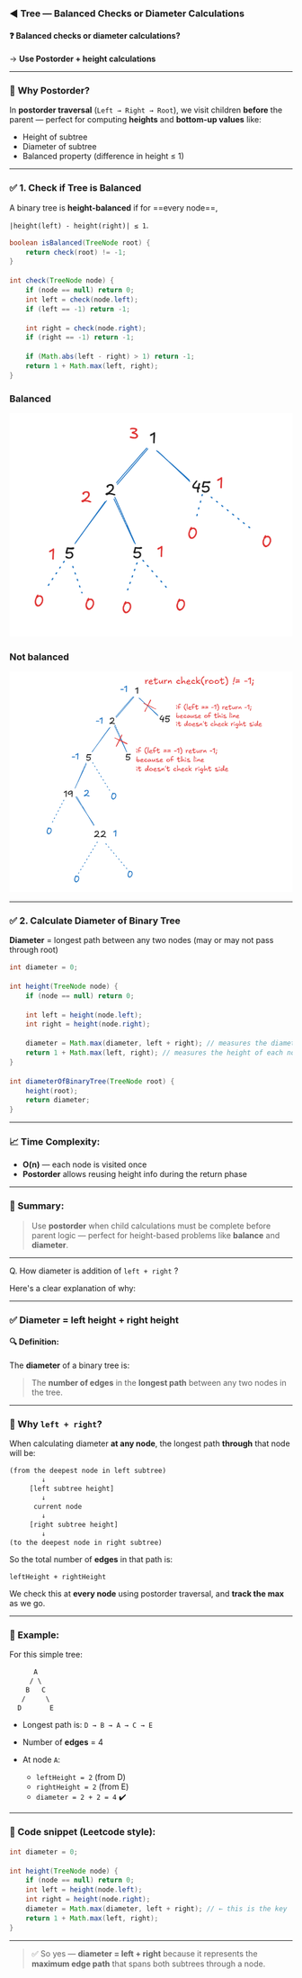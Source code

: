 ### ◄ Tree — Balanced Checks or Diameter Calculations

#### ❓ **Balanced checks or diameter calculations?**

→ **Use Postorder + height calculations**

---

### 📌 **Why Postorder?**

In **postorder traversal** (`Left → Right → Root`), we visit children **before** the parent — perfect for computing **heights** and **bottom-up values** like:

* Height of subtree
* Diameter of subtree
* Balanced property (difference in height ≤ 1)

---

### ✅ **1. Check if Tree is Balanced**

A binary tree is **height-balanced** if for ==every node==,

`|height(left) - height(right)| ≤ 1`.


```java
boolean isBalanced(TreeNode root) {
    return check(root) != -1;
}

int check(TreeNode node) {
    if (node == null) return 0;
    int left = check(node.left);
    if (left == -1) return -1;

    int right = check(node.right);
    if (right == -1) return -1;

    if (Math.abs(left - right) > 1) return -1;
    return 1 + Math.max(left, right);
}
```

### Balanced 

![alt text](image-45.png)

### Not balanced

![alt text](image-46.png)

---

### ✅ **2. Calculate Diameter of Binary Tree**

**Diameter** = longest path between any two nodes (may or may not pass through root)

```java
int diameter = 0;

int height(TreeNode node) {
    if (node == null) return 0;

    int left = height(node.left);
    int right = height(node.right);

    diameter = Math.max(diameter, left + right); // measures the diameter of each node and compares with prev diameter
    return 1 + Math.max(left, right); // measures the height of each node and increment 1 for its parent node 
}

int diameterOfBinaryTree(TreeNode root) {
    height(root);
    return diameter;
}
```

---

### 📈 Time Complexity:

* **O(n)** — each node is visited once
* **Postorder** allows reusing height info during the return phase

---

### 🧠 Summary:

> Use **postorder** when child calculations must be complete before parent logic — perfect for height-based problems like **balance** and **diameter**.



---



Q. How diameter is addition of `left + right` ?

Here's a clear explanation of why:

---

### ✅ **Diameter = left height + right height**

#### 🔍 Definition:

The **diameter** of a binary tree is:

> The **number of edges** in the **longest path** between any two nodes in the tree.


---

### 🧠 Why `left + right`?

When calculating diameter **at any node**, the longest path **through** that node will be:

```
(from the deepest node in left subtree)
        ↓
     [left subtree height]
        ↓
      current node
        ↓
     [right subtree height]
        ↓
(to the deepest node in right subtree)
```

So the total number of **edges** in that path is:

```
leftHeight + rightHeight
```

We check this at **every node** using postorder traversal, and **track the max** as we go.

---

### 📌 Example:

For this simple tree:

```
      A
     / \
    B   C
   /     \
  D       E
```

* Longest path is: `D → B → A → C → E`
* Number of **edges** = 4
* At node `A`:

  * `leftHeight = 2` (from D)
  * `rightHeight = 2` (from E)
  * `diameter = 2 + 2 = 4` ✔️

---

### 🧮 Code snippet (Leetcode style):

```java
int diameter = 0;

int height(TreeNode node) {
    if (node == null) return 0;
    int left = height(node.left);
    int right = height(node.right);
    diameter = Math.max(diameter, left + right); // ← this is the key
    return 1 + Math.max(left, right);
}
```

---

> ✅ So yes — **diameter = left + right** because it represents the **maximum edge path** that spans both subtrees through a node.

